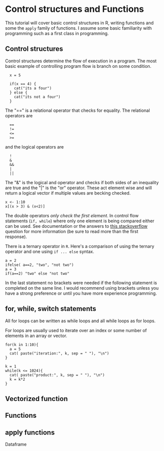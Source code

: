 

# Control structures and Functions

This tutorial will cover basic control structures in R, writing functions and some the `apply` family of functions.
I assume some basic familiarity with programming such as a first class in programming.

## Control structures

Control structures determine the flow of execution in a program. The most basic example of controlling program flow is branch on some condition. 

```
  x = 5

  if(x == 4) {
    cat("its a four")
  } else {
    cat("its not a four")
  }

```
The "==" is a relational operator that checks for equality. The relational operators are

```
  == 
  !=     
  <= 
  >=

```
and the logical operators are
```
  !
  & 
  &&
  | 
  ||
```
  
The "&" is the logical and operator and checks if both sides of an inequality are true and the "|" is the "or" operator. These act element wise and will return a logical vector if multiple values are becking checked. 

```
x <- 1:10
x[(x > 3) & (x<2)]
```

The double operators _only check the first element_. In control flow statements (`if, while`) where only one element is being compared either can be used. See documentation or the answers to [this stackoverflow](http://stackoverflow.com/questions/6558921/r-boolean-operators-and) question for more information (be sure to read more than the first response). 

There is a ternary operator in `R`. Here's a comparison of using the ternary operator and one using `if ... else` syntax. 

```
a = 2
ifelse( a==2, "two", "not two")
a = 3
if(a==2) "two" else "not two"

```

In the last statement no brackets were needed if the following statement is completed on the same line. I would recommend using brackets unless you have a strong preference or until you have more experience programming.


## for, while, switch statements

All for loops can be written as while loops and all while loops as for loops. 

For loops are usually used to iterate over an index or some number of elements in an array or vector. 

```
for(k in 1:10){
  a = 5
  cat( paste("iteration:", k, sep = " "), "\n")
}

k = 1
while(k <= 1024){
  cat( paste("product:", k, sep = " "), "\n")
  k = k*2
}

```

## Vectorized function

## Functions

## apply functions


Dataframe

